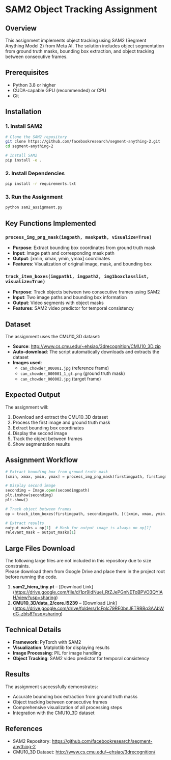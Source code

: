 # SAM2 Object Tracking Assignment  

## Overview
This assignment implements object tracking using SAM2 (Segment Anything Model 2) from Meta AI. The solution includes object segmentation from ground truth masks, bounding box extraction, and object tracking between consecutive frames.

## Prerequisites
- Python 3.8 or higher
- CUDA-capable GPU (recommended) or CPU
- Git

## Installation

### 1. Install SAM2
```bash
# Clone the SAM2 repository
git clone https://github.com/facebookresearch/segment-anything-2.git
cd segment-anything-2

# Install SAM2
pip install -e .
```

### 2. Install Dependencies
```bash
pip install -r requirements.txt
```

### 3. Run the Assignment
```bash
python sam2_assignment.py
```

## Key Functions Implemented

### `process_img_png_mask(imgpath, maskpath, visualize=True)`
- **Purpose**: Extract bounding box coordinates from ground truth mask
- **Input**: Image path and corresponding mask path
- **Output**: [xmin, xmax, ymin, ymax] coordinates
- **Features**: Visualization of original image, mask, and bounding box

### `track_item_boxes(imgpath1, imgpath2, img1boxclasslist, visualize=True)`
- **Purpose**: Track objects between two consecutive frames using SAM2
- **Input**: Two image paths and bounding box information
- **Output**: Video segments with object masks
- **Features**: SAM2 video predictor for temporal consistency

## Dataset
The assignment uses the CMU10_3D dataset:
- **Source**: http://www.cs.cmu.edu/~ehsiao/3drecognition/CMU10_3D.zip
- **Auto-download**: The script automatically downloads and extracts the dataset
- **Images used**: 
  - `can_chowder_000001.jpg` (reference frame)
  - `can_chowder_000001_1_gt.png` (ground truth mask)
  - `can_chowder_000002.jpg` (target frame)

## Expected Output
The assignment will:
1. Download and extract the CMU10_3D dataset
2. Process the first image and ground truth mask
3. Extract bounding box coordinates
4. Display the second image
5. Track the object between frames
6. Show segmentation results

## Assignment Workflow
```python
# Extract bounding box from ground truth mask
[xmin, xmax, ymin, ymax] = process_img_png_mask(firstimgpath, firstimgmaskpath, visualize=True)

# Display second image
secondimg = Image.open(secondimgpath)
plt.imshow(secondimg)
plt.show()

# Track object between frames
op = track_item_boxes(firstimgpath, secondimgpath, [([xmin, xmax, ymin, ymax], 1)], visualize=True)

# Extract results
output_masks = op[1]  # Mask for output image is always on op[1]
relevant_mask = output_masks[1]
```

## Large Files Download
The following large files are not included in this repository due to size constraints.  
Please download them from Google Drive and place them in the project root before running the code.

1. **sam2_hiera_tiny.pt** – [Download Link] (https://drive.google.com/file/d/1pr9IdNueI_RtZJePGnNEToBPVO3QYlAH/view?usp=sharing)
2. **CMU10_3D/data_2/core.l5239** – [Download Link] (https://drive.google.com/drive/folders/1cFplc79RE0bnJETRBBq3AAbWdG-zbls8?usp=sharing)

## Technical Details
- **Framework**: PyTorch with SAM2
- **Visualization**: Matplotlib for displaying results
- **Image Processing**: PIL for image handling
- **Object Tracking**: SAM2 video predictor for temporal consistency

## Results
The assignment successfully demonstrates:
- Accurate bounding box extraction from ground truth masks
- Object tracking between consecutive frames
- Comprehensive visualization of all processing steps
- Integration with the CMU10_3D dataset

## References
- SAM2 Repository: https://github.com/facebookresearch/segment-anything-2
- CMU10_3D Dataset: http://www.cs.cmu.edu/~ehsiao/3drecognition/
